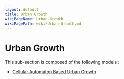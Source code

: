```yaml
---
layout: default
title: Urban Growth
wikiPageName: Urban-Growth
wikiPagePath: wiki/Urban-Growth.md
---
```

# Urban Growth

This sub-section is composed of the following models :

* [Cellular Automaton Based Urban Growth](references#UrbanGrowthrastermodel)

